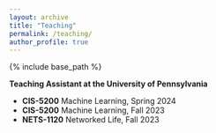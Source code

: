 ```yaml
---
layout: archive
title: "Teaching"
permalink: /teaching/
author_profile: true
---
```


{% include base_path %}

**Teaching Assistant at the University of Pennsylvania**
* **CIS-5200** Machine Learning, Spring 2024
* **CIS-5200** Machine Learning, Fall 2023
* **NETS-1120** Networked Life, Fall 2023
